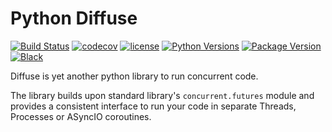 # Python Diffuse

[![Build Status](https://travis-ci.org/asandeep/diffuse.svg?branch=master)](https://travis-ci.org/asandeep/diffuse)
[![codecov](https://codecov.io/gh/asandeep/diffuse/graph/badge.svg?token=HOVZU54T7V)](https://codecov.io/gh/asandeep/diffuse)
[![license](https://img.shields.io/pypi/l/diffuse.svg)](https://github.com/asandeep/diffuse/blob/master/LICENSE)
[![Python Versions](https://img.shields.io/pypi/pyversions/diffuse.svg)](https://pypi.org/project/diffuse/)
[![Package Version](https://img.shields.io/pypi/v/diffuse.svg)](https://pypi.org/project/diffuse/)
[![Black](https://img.shields.io/badge/code%20style-black-000000.svg)](https://github.com/psf/black)

Diffuse is yet another python library to run concurrent code.

The library builds upon standard library's `concurrent.futures` module and provides a consistent interface to run your code in separate Threads, Processes or ASyncIO coroutines.
